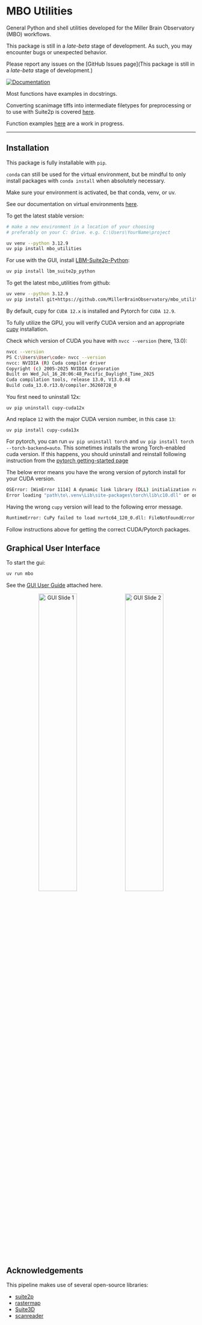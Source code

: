 # MBO Utilities

General Python and shell utilities developed for the Miller Brain Observatory (MBO) workflows.

This package is still in a *late-beta* stage of development. As such, you may encounter bugs or unexpected behavior.

Please report any issues on the [GitHub Issues page](This package is still in a *late-beta* stage of development.)

[![Documentation](https://img.shields.io/badge/Documentation-black?style=for-the-badge&logo=readthedocs&logoColor=white)](https://millerbrainobservatory.github.io/mbo_utilities/)

Most functions have examples in docstrings.

Converting scanimage tiffs into intermediate filetypes for preprocessing or to use with Suite2p is covered [here](https://millerbrainobservatory.github.io/mbo_utilities/assembly.html).

Function examples [here](https://millerbrainobservatory.github.io/mbo_utilities/api/usage.html) are a work in progress.

---

## Installation

This package is fully installable with `pip`.

`conda` can still be used for the virtual environment, but be mindful to only install packages with `conda install` when absolutely necessary.

Make sure your environment is activated, be that conda, venv, or uv.

See our documentation on virtual environments [here](https://millerbrainobservatory.github.io/mbo_utilities/venvs.html).

To get the latest stable version:

```bash
# make a new environment in a location of your choosing
# preferably on your C: drive. e.g. C:\Users\YourName\project

uv venv --python 3.12.9 
uv pip install mbo_utilities
```

For use with the GUI, install [LBM-Suite2p-Python](https://github.com/MillerBrainObservatory/LBM-Suite2p-Python/tree/master):

```bash
uv pip install lbm_suite2p_python
```

To get the latest mbo_utilities from github:

```bash
uv venv --python 3.12.9 
uv pip install git+https://github.com/MillerBrainObservatory/mbo_utilities.git@master
```

By default, cupy for `CUDA 12.x` is installed and Pytorch for `CUDA 12.9`.

To fully utilize the GPU, you will verify CUDA version and an appropriate [cupy](https://docs.cupy.dev/en/stable/install.html) installation.

Check which version of CUDA you have with `nvcc --version` (here, 13.0):

```bash
nvcc --version
PS C:\Users\User\code> nvcc --version
nvcc: NVIDIA (R) Cuda compiler driver
Copyright (c) 2005-2025 NVIDIA Corporation
Built on Wed_Jul_16_20:06:48_Pacific_Daylight_Time_2025
Cuda compilation tools, release 13.0, V13.0.48
Build cuda_13.0.r13.0/compiler.36260728_0
```

You first need to uninstall 12x:

`uv pip uninstall cupy-cuda12x`

And replace `12` with the major CUDA version number, in this case `13`:

`uv pip install cupy-cuda13x`

For pytorch, you can run `uv pip uninstall torch` and `uv pip install torch --torch-backend=auto`.
This sometimes installs the wrong Torch-enabled cuda version.
If this happens, you should uninstall and reinstall following instruction
from the [pytorch getting-started page]( https://pytorch.org/get-started/locally/.)

The below error means you have the wrong version of pytorch install for your CUDA version.

``` bash
OSError: [WinError 1114] A dynamic link library (DLL) initialization routine failed.
Error loading "path\to\.venv\Lib\site-packages\torch\lib\c10.dll" or one of its dependencies.
```

Having the wrong `cupy` version will lead to the following error message.

``` bash
RuntimeError: CuPy failed to load nvrtc64_120_0.dll: FileNotFoundError: Could not find module 'nvrtc64_120_0.dll' (or one of its dependencies). Try using the full path with constructor syntax.
```

Follow instructions above for getting the correct CUDA/Pytorch packages.

## Graphical User Interface

To start the gui:

```bash
uv run mbo
```

See the [GUI User Guide](./mbo_gui_user_guide.pdf) attached here.

<p align="center">
  <img src="docs/_images_GUI_Slide1.png" alt="GUI Slide 1" width="45%">
  <img src="docs/_images_GUI_Slide2.png" alt="GUI Slide 2" width="45%">
</p>


## Acknowledgements

This pipeline makes use of several open-source libraries:

- [suite2p](https://github.com/MouseLand/suite2p)
- [rastermap](https://github.com/MouseLand/rastermap)
- [Suite3D](https://github.com/alihaydaroglu/suite3d)
- [scanreader](https://github.com/atlab/scanreader)
